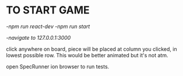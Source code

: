 # TO START GAME

_-npm run react-dev_
_-npm run start_

_-navigate to 127.0.0.1:3000_

click anywhere on board, piece will be placed at column you clicked, in lowest possible row. This would be better animated but it's not atm.

open SpecRunner ion browser to run tests.
